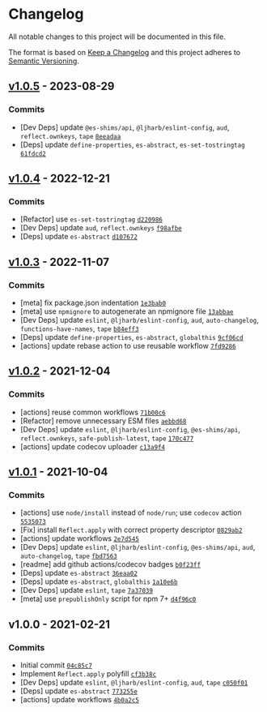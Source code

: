 # Changelog

All notable changes to this project will be documented in this file.

The format is based on [Keep a Changelog](https://keepachangelog.com/en/1.0.0/)
and this project adheres to [Semantic Versioning](https://semver.org/spec/v2.0.0.html).

## [v1.0.5](https://github.com/es-shims/Reflect.apply/compare/v1.0.4...v1.0.5) - 2023-08-29

### Commits

- [Dev Deps] update `@es-shims/api`, `@ljharb/eslint-config`, `aud`, `reflect.ownkeys`, `tape` [`8eeadaa`](https://github.com/es-shims/Reflect.apply/commit/8eeadaaff3d781a67d38ce52df71019a0d9af215)
- [Deps] update `define-properties`, `es-abstract`, `es-set-tostringtag` [`61fdcd2`](https://github.com/es-shims/Reflect.apply/commit/61fdcd2fba6da1664f8ad85620c388d5fad1e619)

## [v1.0.4](https://github.com/es-shims/Reflect.apply/compare/v1.0.3...v1.0.4) - 2022-12-21

### Commits

- [Refactor] use `es-set-tostringtag` [`d220986`](https://github.com/es-shims/Reflect.apply/commit/d22098658cfbc9366c57201a9bb848fc4b5da36e)
- [Dev Deps] update `aud`, `reflect.ownkeys` [`f98afbe`](https://github.com/es-shims/Reflect.apply/commit/f98afbeed616784a36210b186e7bc913bb373c97)
- [Deps] update `es-abstract` [`d107672`](https://github.com/es-shims/Reflect.apply/commit/d1076729f601a4c1c6eb704df1c22b1143bf6eca)

## [v1.0.3](https://github.com/es-shims/Reflect.apply/compare/v1.0.2...v1.0.3) - 2022-11-07

### Commits

- [meta] fix package.json indentation [`1e3bab0`](https://github.com/es-shims/Reflect.apply/commit/1e3bab021a23b11a347f690ec92c15aefd6164f2)
- [meta] use `npmignore` to autogenerate an npmignore file [`13abbae`](https://github.com/es-shims/Reflect.apply/commit/13abbae3ee2c22a9dd52233e9f80f7a6bff5d399)
- [Dev Deps] update `eslint`, `@ljharb/eslint-config`, `aud`, `auto-changelog`, `functions-have-names`, `tape` [`b84eff3`](https://github.com/es-shims/Reflect.apply/commit/b84eff3c70210de953655947365460abce8284d0)
- [Deps] update `define-properties`, `es-abstract`, `globalthis` [`9cf06cd`](https://github.com/es-shims/Reflect.apply/commit/9cf06cd1d732ed02fd913b045e621c043bbfcda1)
- [actions] update rebase action to use reusable workflow [`7fd9286`](https://github.com/es-shims/Reflect.apply/commit/7fd92860376f6d301bb1e52abb9e1f614c61846a)

## [v1.0.2](https://github.com/es-shims/Reflect.apply/compare/v1.0.1...v1.0.2) - 2021-12-04

### Commits

- [actions] reuse common workflows [`71b00c6`](https://github.com/es-shims/Reflect.apply/commit/71b00c6398b21764a28877b8d8e140a0052a5129)
- [Refactor] remove unnecessary ESM files [`aebbd68`](https://github.com/es-shims/Reflect.apply/commit/aebbd680828c4689608b43a779112c27c0ea365e)
- [Dev Deps] update `eslint`, `@ljharb/eslint-config`, `@es-shims/api`, `reflect.ownkeys`, `safe-publish-latest`, `tape` [`170c477`](https://github.com/es-shims/Reflect.apply/commit/170c477c83dad309c7ee844d5eadbf9f9ca13fd5)
- [actions] update codecov uploader [`c13a9f4`](https://github.com/es-shims/Reflect.apply/commit/c13a9f45866a0eb2cab710c7dcaddc088988b8b4)

## [v1.0.1](https://github.com/es-shims/Reflect.apply/compare/v1.0.0...v1.0.1) - 2021-10-04

### Commits

- [actions] use `node/install` instead of `node/run`; use `codecov` action [`5535073`](https://github.com/es-shims/Reflect.apply/commit/5535073086e278ceadc72919f548528520fd88f9)
- [Fix] install `Reflect.apply` with correct property descriptor [`0829ab2`](https://github.com/es-shims/Reflect.apply/commit/0829ab23a0a8efe4332a4b599dd9a3066617e6ad)
- [actions] update workflows [`2e7d545`](https://github.com/es-shims/Reflect.apply/commit/2e7d545aeaa121eeeaca8beea2aac1dd48093189)
- [Dev Deps] update `eslint`, `@ljharb/eslint-config`, `@es-shims/api`, `aud`, `auto-changelog`, `tape` [`fbd7563`](https://github.com/es-shims/Reflect.apply/commit/fbd7563db6d4d34d0ea07690b3dd8e5870001292)
- [readme] add github actions/codecov badges [`b0f23ff`](https://github.com/es-shims/Reflect.apply/commit/b0f23ff2bd4cc6846206d2f4ef6d231520ea9233)
- [Deps] update `es-abstract` [`36eaa02`](https://github.com/es-shims/Reflect.apply/commit/36eaa021f0c4257da7acb29eea7e67865b3b7682)
- [Deps] update `es-abstract`, `globalthis` [`1a10e6b`](https://github.com/es-shims/Reflect.apply/commit/1a10e6bdd5f703cd2c8851b6e0104b8ebb8e7195)
- [Dev Deps] update `eslint`, `tape` [`7a37039`](https://github.com/es-shims/Reflect.apply/commit/7a37039fa0ee84daebe423bb6822d98fc796dc2e)
- [meta] use `prepublishOnly` script for npm 7+ [`d4f96c0`](https://github.com/es-shims/Reflect.apply/commit/d4f96c03ef64f6c3fb4a7e4a3b39ebe398da5703)

## v1.0.0 - 2021-02-21

### Commits

- Initial commit [`04c85c7`](https://github.com/es-shims/Reflect.apply/commit/04c85c72023cee1673839d9fb7cd7f1c43cbac2e)
- Implement `Reflect.apply` polyfill [`cf3b38c`](https://github.com/es-shims/Reflect.apply/commit/cf3b38cd58705f3a8e63d42de55680075e21dde3)
- [Dev Deps] update `eslint`, `@ljharb/eslint-config`, `aud`, `tape` [`c050f01`](https://github.com/es-shims/Reflect.apply/commit/c050f0176a24e1c358c552ec6b3ce56f381cac1f)
- [Deps] update `es-abstract` [`773255e`](https://github.com/es-shims/Reflect.apply/commit/773255e7c1661c0dff03263a53d42ec36eb28b59)
- [actions] update workflows [`4b0a2c5`](https://github.com/es-shims/Reflect.apply/commit/4b0a2c5fbe8392a54a8ec95bc6c5e33662975dbb)
